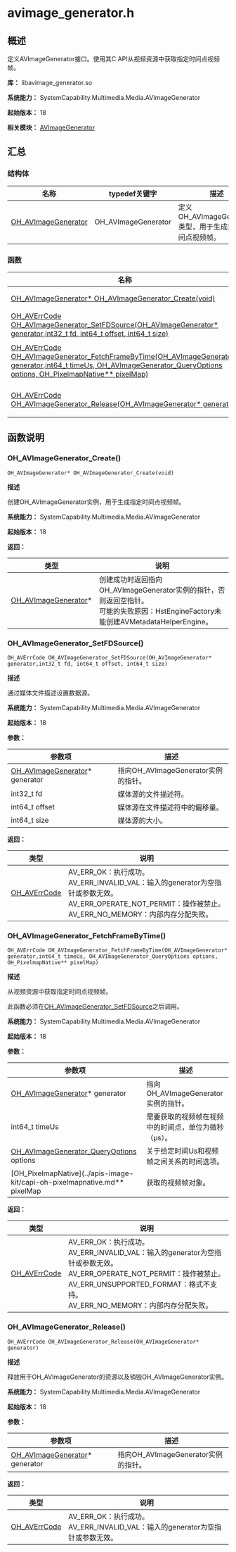 # avimage_generator.h

## 概述

定义AVImageGenerator接口。使用其C API从视频资源中获取指定时间点视频帧。

**库：** libavimage_generator.so

**系统能力：** SystemCapability.Multimedia.Media.AVImageGenerator

**起始版本：** 18

**相关模块：** [AVImageGenerator](capi-avimagegenerator.md)

## 汇总

### 结构体

| 名称 | typedef关键字 | 描述 |
| -- | -- | -- |
| [OH_AVImageGenerator](capi-oh-avimagegenerator.md) | OH_AVImageGenerator | 定义OH_AVImageGenerator类型，用于生成指定时间点视频帧。 |

### 函数

| 名称 | 描述 |
| -- | -- |
| [OH_AVImageGenerator* OH_AVImageGenerator_Create(void)](#oh_avimagegenerator_create) | 创建OH_AVImageGenerator实例，用于生成指定时间点视频帧。 |
| [OH_AVErrCode OH_AVImageGenerator_SetFDSource(OH_AVImageGenerator* generator,int32_t fd, int64_t offset, int64_t size)](#oh_avimagegenerator_setfdsource) | 通过媒体文件描述设置数据源。 |
| [OH_AVErrCode OH_AVImageGenerator_FetchFrameByTime(OH_AVImageGenerator* generator,int64_t timeUs, OH_AVImageGenerator_QueryOptions options, OH_PixelmapNative** pixelMap)](#oh_avimagegenerator_fetchframebytime) | 从视频资源中获取指定时间点视频帧。<br>此函数必须在[OH_AVImageGenerator_SetFDSource](#oh_avimagegenerator_setfdsource)之后调用。 |
| [OH_AVErrCode OH_AVImageGenerator_Release(OH_AVImageGenerator* generator)](#oh_avimagegenerator_release) | 释放用于OH_AVImageGenerator的资源以及销毁OH_AVImageGenerator实例。 |

## 函数说明

### OH_AVImageGenerator_Create()

```
OH_AVImageGenerator* OH_AVImageGenerator_Create(void)
```

**描述**

创建OH_AVImageGenerator实例，用于生成指定时间点视频帧。

**系统能力：** SystemCapability.Multimedia.Media.AVImageGenerator

**起始版本：** 18

**返回：**

| 类型 | 说明 |
| -- | -- |
| [OH_AVImageGenerator](capi-oh-avimagegenerator.md)* | 创建成功时返回指向OH_AVImageGenerator实例的指针，否则返回空指针。<br>         可能的失败原因：HstEngineFactory未能创建AVMetadataHelperEngine。 |

### OH_AVImageGenerator_SetFDSource()

```
OH_AVErrCode OH_AVImageGenerator_SetFDSource(OH_AVImageGenerator* generator,int32_t fd, int64_t offset, int64_t size)
```

**描述**

通过媒体文件描述设置数据源。

**系统能力：** SystemCapability.Multimedia.Media.AVImageGenerator

**起始版本：** 18


**参数：**

| 参数项 | 描述 |
| -- | -- |
| [OH_AVImageGenerator](capi-oh-avimagegenerator.md)* generator | 指向OH_AVImageGenerator实例的指针。 |
| int32_t fd | 媒体源的文件描述符。 |
| int64_t offset | 媒体源在文件描述符中的偏移量。 |
| int64_t size | 媒体源的大小。 |

**返回：**

| 类型 | 说明 |
| -- | -- |
| [OH_AVErrCode](../apis-avcodec-kit/_core.md#oh_averrcode-1) | AV_ERR_OK：执行成功。<br>         AV_ERR_INVALID_VAL：输入的generator为空指针或参数无效。<br>         AV_ERR_OPERATE_NOT_PERMIT：操作被禁止。<br>         AV_ERR_NO_MEMORY：内部内存分配失败。 |

### OH_AVImageGenerator_FetchFrameByTime()

```
OH_AVErrCode OH_AVImageGenerator_FetchFrameByTime(OH_AVImageGenerator* generator,int64_t timeUs, OH_AVImageGenerator_QueryOptions options, OH_PixelmapNative** pixelMap)
```

**描述**

从视频资源中获取指定时间点视频帧。

此函数必须在[OH_AVImageGenerator_SetFDSource](#oh_avimagegenerator_setfdsource)之后调用。

**系统能力：** SystemCapability.Multimedia.Media.AVImageGenerator

**起始版本：** 18


**参数：**

| 参数项 | 描述 |
| -- | -- |
| [OH_AVImageGenerator](capi-oh-avimagegenerator.md)* generator | 指向OH_AVImageGenerator实例的指针。 |
| int64_t timeUs | 需要获取的视频帧在视频中的时间点，单位为微秒（μs）。 |
| [OH_AVImageGenerator_QueryOptions](capi-avimage-generator-base-h.md#oh_avimagegenerator_queryoptions) options | 关于给定时间Us和视频帧之间关系的时间选项。 |
| [OH_PixelmapNative](../apis-image-kit/capi-oh-pixelmapnative.md** pixelMap | 获取的视频帧对象。 |

**返回：**

| 类型 | 说明 |
| -- | -- |
| [OH_AVErrCode](../apis-avcodec-kit/_core.md#oh_averrcode-1) | AV_ERR_OK：执行成功。<br>         AV_ERR_INVALID_VAL：输入的generator为空指针或参数无效。<br>         AV_ERR_OPERATE_NOT_PERMIT：操作被禁止。<br>         AV_ERR_UNSUPPORTED_FORMAT：格式不支持。<br>         AV_ERR_NO_MEMORY：内部内存分配失败。 |

### OH_AVImageGenerator_Release()

```
OH_AVErrCode OH_AVImageGenerator_Release(OH_AVImageGenerator* generator)
```

**描述**

释放用于OH_AVImageGenerator的资源以及销毁OH_AVImageGenerator实例。

**系统能力：** SystemCapability.Multimedia.Media.AVImageGenerator

**起始版本：** 18


**参数：**

| 参数项 | 描述 |
| -- | -- |
| [OH_AVImageGenerator](capi-oh-avimagegenerator.md)* generator | 指向OH_AVImageGenerator实例的指针。 |

**返回：**

| 类型 | 说明 |
| -- | -- |
| [OH_AVErrCode](../apis-avcodec-kit/_core.md#oh_averrcode-1) | AV_ERR_OK：执行成功。<br>         AV_ERR_INVALID_VAL：输入的generator为空指针或参数无效。 |


